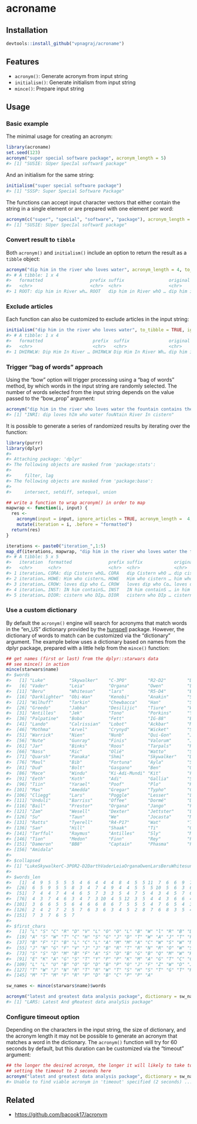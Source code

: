 
<!-- README.md is generated from README.Rmd. Please edit that file -->

# acroname

<!-- badges: start -->

<!-- badges: end -->

## Installation

``` r
devtools::install_github("vpnagraj/acroname")
```

## Features

  - `acronym()`: Generate acronym from input string
  - `initialism()`: Generate initialism from input string
  - `mince()`: Prepare input string

## Usage

### Basic example

The minimal usage for creating an acronym:

``` r
library(acroname)
set.seed(123)
acronym("super special software package", acronym_length = 5)
#> [1] "SUSIE: SUper SpecIal softwarE package"
```

And an initialism for the same string:

``` r
initialism("super special software package")
#> [1] "SSSP: Super Special Software Package"
```

The functions can accept input character vectors that either contain the
string in a single element or are prepared with one element per word:

``` r
acronym(c("super", "special", "software", "package"), acronym_length = 5)
#> [1] "SUSIE: SUper SpecIal softwarE package"
```

### Convert result to `tibble`

Both `acronym()` and `initialism()` include an option to return the
result as a `tibble` object:

``` r
acronym("dip him in the river who loves water", acronym_length = 4, to_tibble = TRUE)
#> # A tibble: 1 x 4
#>   formatted                  prefix suffix                 original             
#>   <chr>                      <chr>  <chr>                  <chr>                
#> 1 ROOT: dip him in River wh… ROOT   dip him in River whO … dip him in river who…
```

### Exclude articles

Each function can also be customized to exclude articles in the input
string:

``` r
initialism("dip him in the river who loves water", to_tibble = TRUE, ignore_articles = TRUE)
#> # A tibble: 1 x 4
#>   formatted                   prefix  suffix               original             
#>   <chr>                       <chr>   <chr>                <chr>                
#> 1 DHIRWLW: Dip Him In River … DHIRWLW Dip Him In River Wh… dip him in river who…
```

### Trigger “bag of words” approach

Using the “bow” option will trigger processing using a “bag of words”
method, by which words in the input string are randomly selected. The
number of words selected from the input string depends on the value
passed to the “bow\_prop” argument:

``` r
acronym("dip him in the river who loves water the fountain contains the cistern overflows", ignore_articles = TRUE, acronym_length = 4, bow = TRUE, bow_prop = 0.75)
#> [1] "INRI: dip loves hIm who water fouNtain River In cistern"
```

It is possible to generate a series of randomized results by iterating
over the function:

``` r
library(purrr)
library(dplyr)
#> 
#> Attaching package: 'dplyr'
#> The following objects are masked from 'package:stats':
#> 
#>     filter, lag
#> The following objects are masked from 'package:base':
#> 
#>     intersect, setdiff, setequal, union

## write a function to wrap acronym() in order to map
mapwrap <- function(i, input) {
  res <- 
    acronym(input = input, ignore_articles = TRUE, acronym_length =  4, bow = TRUE, bow_prop = 0.75, to_tibble = TRUE) %>%
    mutate(iteration = i, .before = "formatted")
  return(res)
}

iterations <- paste0("iteration_",1:5)
map_df(iterations, mapwrap, "dip him in the river who loves water the fountain contains the cistern overflows")
#> # A tibble: 5 x 5
#>   iteration  formatted              prefix suffix            original           
#>   <chr>      <chr>                  <chr>  <chr>             <chr>              
#> 1 iteration… CORA: dip Cistern whO… CORA   dip Cistern whO … dip cistern who ri…
#> 2 iteration… HOWE: Him who cistern… HOWE   Him who cistern … him who cistern ov…
#> 3 iteration… CROW: loves dip who C… CROW   loves dip who Co… loves dip who cont…
#> 4 iteration… INST: IN him containS… INST   IN him containS … in him contains ci…
#> 5 iteration… DIOR: cistern who DIp… DIOR   cistern who DIp … cistern who dip ov…
```

### Use a custom dictionary

By default the `acronym()` engine will search for acronyms that match
words in the “en\_US” dictionary provided by the
[hunspell](https://CRAN.R-project.org/package=hunspell) package.
However, the dictionary of words to match can be customized via the
“dictionary” argument. The example below uses a dictionary based on
names from the dplyr package, prepared with a little help from the
`mince()` function:

``` r
## get names (first or last) from the dplyr::starwars data
## see mince() in action
mince(starwars$name)
#> $words
#>   [1] "Luke"         "Skywalker"    "C-3PO"        "R2-D2"        "Darth"       
#>   [6] "Vader"        "Leia"         "Organa"       "Owen"         "Lars"        
#>  [11] "Beru"         "Whitesun"     "lars"         "R5-D4"        "Biggs"       
#>  [16] "Darklighter"  "Obi-Wan"      "Kenobi"       "Anakin"       "Skywalker"   
#>  [21] "Wilhuff"      "Tarkin"       "Chewbacca"    "Han"          "Solo"        
#>  [26] "Greedo"       "Jabba"        "Desilijic"    "Tiure"        "Wedge"       
#>  [31] "Antilles"     "Jek"          "Tono"         "Porkins"      "Yoda"        
#>  [36] "Palpatine"    "Boba"         "Fett"         "IG-88"        "Bossk"       
#>  [41] "Lando"        "Calrissian"   "Lobot"        "Ackbar"       "Mon"         
#>  [46] "Mothma"       "Arvel"        "Crynyd"       "Wicket"       "Systri"      
#>  [51] "Warrick"      "Nien"         "Nunb"         "Qui-Gon"      "Jinn"        
#>  [56] "Nute"         "Gunray"       "Finis"        "Valorum"      "Jar"         
#>  [61] "Jar"          "Binks"        "Roos"         "Tarpals"      "Rugor"       
#>  [66] "Nass"         "Ric"          "Olié"         "Watto"        "Sebulba"     
#>  [71] "Quarsh"       "Panaka"       "Shmi"         "Skywalker"    "Darth"       
#>  [76] "Maul"         "Bib"          "Fortuna"      "Ayla"         "Secura"      
#>  [81] "Dud"          "Bolt"         "Gasgano"      "Ben"          "Quadinaros"  
#>  [86] "Mace"         "Windu"        "Ki-Adi-Mundi" "Kit"          "Fisto"       
#>  [91] "Eeth"         "Koth"         "Adi"          "Gallia"       "Saesee"      
#>  [96] "Tiin"         "Yarael"       "Poof"         "Plo"          "Koon"        
#> [101] "Mas"          "Amedda"       "Gregar"       "Typho"        "Cordé"       
#> [106] "Cliegg"       "Lars"         "Poggle"       "Lesser"       "Luminara"    
#> [111] "Unduli"       "Barriss"      "Offee"        "Dormé"        "Dooku"       
#> [116] "Bail"         "Prestor"      "Organa"       "Jango"        "Fett"        
#> [121] "Zam"          "Wesell"       "Dexter"       "Jettster"     "Lama"        
#> [126] "Su"           "Taun"         "We"           "Jocasta"      "Nu"          
#> [131] "Ratts"        "Tyerell"      "R4-P17"       "Wat"          "Tambor"      
#> [136] "San"          "Hill"         "Shaak"        "Ti"           "Grievous"    
#> [141] "Tarfful"      "Raymus"       "Antilles"     "Sly"          "Moore"       
#> [146] "Tion"         "Medon"        "Finn"         "Rey"          "Poe"         
#> [151] "Dameron"      "BB8"          "Captain"      "Phasma"       "Padmé"       
#> [156] "Amidala"     
#> 
#> $collapsed
#> [1] "LukeSkywalkerC-3POR2-D2DarthVaderLeiaOrganaOwenLarsBeruWhitesunlarsR5-D4BiggsDarklighterObi-WanKenobiAnakinSkywalkerWilhuffTarkinChewbaccaHanSoloGreedoJabbaDesilijicTiureWedgeAntillesJekTonoPorkinsYodaPalpatineBobaFettIG-88BosskLandoCalrissianLobotAckbarMonMothmaArvelCrynydWicketSystriWarrickNienNunbQui-GonJinnNuteGunrayFinisValorumJarJarBinksRoosTarpalsRugorNassRicOliéWattoSebulbaQuarshPanakaShmiSkywalkerDarthMaulBibFortunaAylaSecuraDudBoltGasganoBenQuadinarosMaceWinduKi-Adi-MundiKitFistoEethKothAdiGalliaSaeseeTiinYaraelPoofPloKoonMasAmeddaGregarTyphoCordéClieggLarsPoggleLesserLuminaraUnduliBarrissOffeeDorméDookuBailPrestorOrganaJangoFettZamWesellDexterJettsterLamaSuTaunWeJocastaNuRattsTyerellR4-P17WatTamborSanHillShaakTiGrievousTarffulRaymusAntillesSlyMooreTionMedonFinnReyPoeDameronBB8CaptainPhasmaPadméAmidala"
#> 
#> $words_len
#>   [1]  4  9  5  5  5  5  4  6  4  4  4  8  4  5  5 11  7  6  6  9  7  6  9  3  4
#>  [26]  6  5  9  5  5  8  3  4  7  4  9  4  4  5  5  5 10  5  6  3  6  5  6  6  6
#>  [51]  7  4  4  7  4  4  6  5  7  3  3  5  4  7  5  4  3  4  5  7  6  6  4  9  5
#>  [76]  4  3  7  4  6  3  4  7  3 10  4  5 12  3  5  4  4  3  6  6  4  6  4  3  4
#> [101]  3  6  6  5  5  6  4  6  6  8  6  7  5  5  5  4  7  6  5  4  3  6  6  8  4
#> [126]  2  4  2  7  2  5  7  6  3  6  3  4  5  2  8  7  6  8  3  5  4  5  4  3  3
#> [151]  7  3  7  6  5  7
#> 
#> $first_chars
#>   [1] "L" "S" "C" "R" "D" "V" "L" "O" "O" "L" "B" "W" "l" "R" "B" "D" "O" "K"
#>  [19] "A" "S" "W" "T" "C" "H" "S" "G" "J" "D" "T" "W" "A" "J" "T" "P" "Y" "P"
#>  [37] "B" "F" "I" "B" "L" "C" "L" "A" "M" "M" "A" "C" "W" "S" "W" "N" "N" "Q"
#>  [55] "J" "N" "G" "F" "V" "J" "J" "B" "R" "T" "R" "N" "R" "O" "W" "S" "Q" "P"
#>  [73] "S" "S" "D" "M" "B" "F" "A" "S" "D" "B" "G" "B" "Q" "M" "W" "K" "K" "F"
#>  [91] "E" "K" "A" "G" "S" "T" "Y" "P" "P" "K" "M" "A" "G" "T" "C" "C" "L" "P"
#> [109] "L" "L" "U" "B" "O" "D" "D" "B" "P" "O" "J" "F" "Z" "W" "D" "J" "L" "S"
#> [127] "T" "W" "J" "N" "R" "T" "R" "W" "T" "S" "H" "S" "T" "G" "T" "R" "A" "S"
#> [145] "M" "T" "M" "F" "R" "P" "D" "B" "C" "P" "P" "A"

sw_names <- mince(starwars$name)$words

acronym("latest and greatest data analysis package", dictionary = sw_names, acronym_length = 4)
#> [1] "LARS: Latest And gReatest data analySis package"
```

### Configure timeout option

Depending on the characters in the input string, the size of dictionary,
and the acronym length it may not be possible to generate an acronym
that matches a word in the dictionary. The `acronym()` function will try
for 60 seconds by default, but this duration can be customized via the
“timeout” argument:

``` r
## the longer the desired acronym, the longer it will likely to take to find a match
## setting the timeout to 2 seconds here
acronym("latest and greatest data analysis package", dictionary = sw_names, acronym_length = 10, timeout = 2)
#> Unable to find viable acronym in 'timeout' specified (2 seconds) ...
```

## Related

  - <https://github.com/bacook17/acronym>
